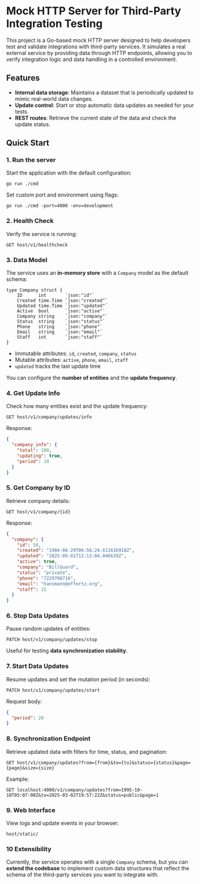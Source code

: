 # Mock HTTP Server for Third-Party Integration Testing

This project is a Go-based mock HTTP server designed to help developers test and validate integrations 
with third-party services. It simulates a real external service by providing data through HTTP endpoints, 
allowing you to verify integration logic and data handling in a controlled environment.

## Features
- __Internal data storage__: Maintains a dataset that is periodically updated to mimic real-world data changes.
- __Update control__: Start or stop automatic data updates as needed for your tests.
- __REST routes__: Retrieve the current state of the data and check the update status.


## Quick Start

### 1. Run the server
Start the application with the default configuration:
```
go run ./cmd
```
Set custom port and environment using flags:
```
go run ./cmd -port=4000 -env=development
```

### 2. Health Check
Verify the service is running:
```
GET host/v1/healthcheck
```

### 3. Data Model
The service uses an __in-memory store__ with a `Company` model as the default schema:
```
type Company struct {
	ID      int       `json:"id"`
	Created time.Time `json:"created"`
	Updated time.Time `json:"updated"`
	Active  bool      `json:"active"`
	Company string    `json:"company"`
	Status  string    `json:"status"`
	Phone   string    `json:"phone"`
	Email   string    `json:"email"`
	Staff   int       `json:"staff"`
}
```
- Immutable attributes: `id`, `created`, `company`, `status`
- Mutable attributes: `active`, `phone`, `email`, `staff`
- `updated` tracks the last update time

You can configure the __number of entities__ and the __update frequency__.

### 4. Get Update Info
Check how many entities exist and the update frequency:
```
GET host/v1/company/updates/info
```
Response:
```json
{
  "company_info": {
    "total": 100,
    "updating": true,
    "period": 10
  }
}
```

### 5. Get Company by ID
Retrieve company details:
```
GET host/v1/company/{id}
```
Response:
```json
{
  "company": {
    "id": 58,
    "created": "1984-08-29T06:56:24.611616918Z",
    "updated": "2025-09-01T12:13:04.046639Z",
    "active": true,
    "company": "BillGuard",
    "status": "private",
    "phone": "7229708716",
    "email": "hansmann@effertz.org",
    "staff": 15
  }
}
```
### 6. Stop Data Updates
Pause random updates of entities:
```
PATCH host/v1/company/updates/stop
```
Useful for testing __data synchronization stability__.


### 7. Start Data Updates
Resume updates and set the mutation period (in seconds):
```
PATCH host/v1/company/updates/start
```
Request body:
```json
{
  "period": 20
}
```

### 8. Synchronization Endpoint
Retrieve updated data with filters for time, status, and pagination:
```
GET host/v1/company/updates?from={from}&to={to}&status={status}&page={page}&size={size}
```
Example:
```
GET localhost:4000/v1/company/updates?from=1995-10-18T05:07:00Z&to=2025-03-02T19:57:22Z&status=public&page=1
```

### 9. Web Interface
View logs and update events in your browser:
```
host/static/
```

### 10 Extensibility
Currently, the service operates with a single `Company` schema, but you can __extend the codebase__ 
to implement custom data structures that reflect the schema of the third-party services you want to integrate with.
